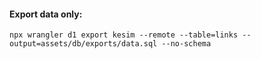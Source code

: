 
#### Export data only:

    npx wrangler d1 export kesim --remote --table=links --output=assets/db/exports/data.sql --no-schema

